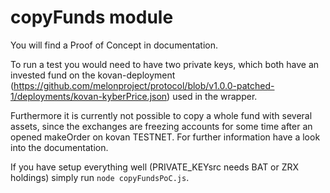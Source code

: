 # copyFunds module

You will find a Proof of Concept in documentation.

To run a test you would need to have two private keys, which both have an invested fund on the kovan-deployment (https://github.com/melonproject/protocol/blob/v1.0.0-patched-1/deployments/kovan-kyberPrice.json) used in the wrapper.

Furthermore it is currently not possible to copy a whole fund with several assets, since the exchanges are freezing accounts for some time after an opened makeOrder on kovan TESTNET. For further information have a look into the documentation.

If you have setup everything well (PRIVATE_KEYsrc needs BAT or ZRX holdings) simply run `node copyFundsPoC.js`.
